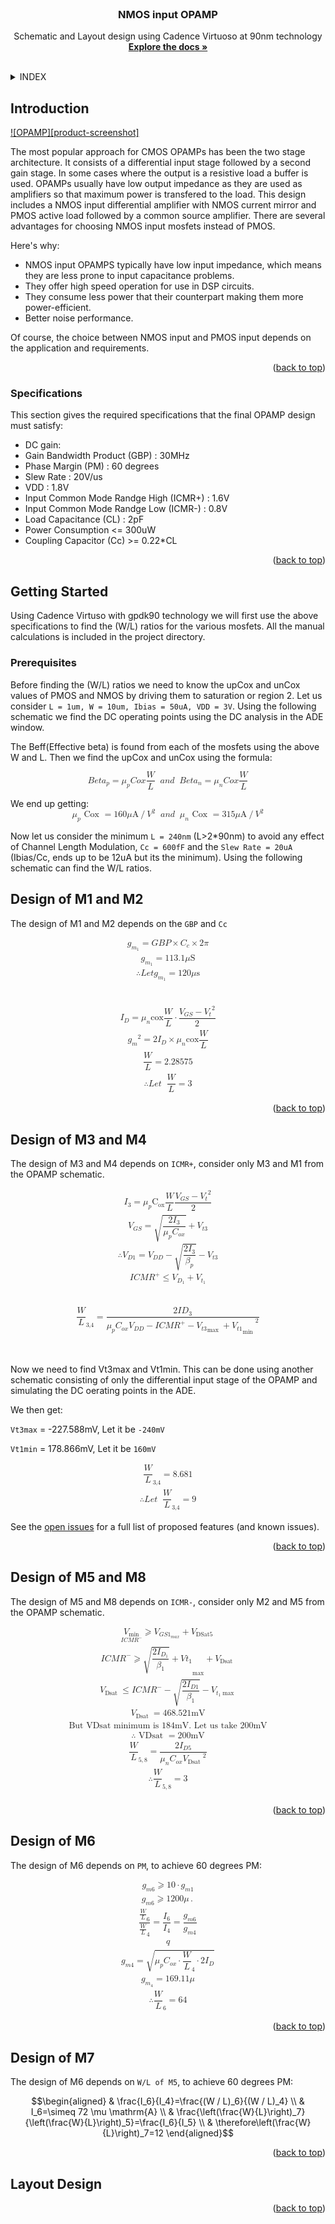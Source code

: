 
<!-- PROJECT LOGO -->
<br />
<div align="center">

  <h3 align="center">NMOS input OPAMP</h3>

  <p align="center">
    Schematic and Layout design using Cadence Virtuoso at 90nm technology
    <br />
    <a href="https://github.com/Devashrutha/NMOS-Input-OPAMP/tree/main"><strong>Explore the docs »</strong></a>
    <br />
    <br />
  </p>
</div>



<!-- TABLE OF CONTENTS -->
<details>
  <summary>INDEX</summary>
  <ol>
    <li>
      <a href="#Introduction">Introduction</a>
      <ul>
        <li><a href="#requirements">Specifications</a></li>
      </ul>
    </li>
    <li>
      <a href="#getting-started">Getting Started</a>
      <ul>
        <li><a href="#prerequisites">Prerequisites</a></li>
      </ul>
    </li>
    <li><a href="#Design of M1 and M2">Design of M1 and M2</a></li>
    <li><a href="#Design of M3 and M4">Design of M3 and M4</a></li>
    <li><a href="#Design of M5 and M8">Design of M5 and M8</a></li>
    <li><a href="#Design of M6">Design of M6</a></li>
    <li><a href="#Design of M7">Design of M7</a></li>
    <li><a href="Layout Design">Layout Design</a></li>
  </ol>
</details>



<!-- ABOUT THE PROJECT -->
## Introduction

[![OPAMP][product-screenshot]](https://upload.wikimedia.org/wikipedia/commons/9/97/Op-amp_symbol.svg)

The most popular approach for CMOS OPAMPs has been the two stage architecture. It consists of a differential input stage followed by a second gain stage. In some cases where the output is a resistive load a buffer is used. OPAMPs usually have low output impedance as they are used as amplifiers so that maximum power is transfered to the load. This design includes a NMOS input differential amplifier with NMOS current mirror and PMOS active load followed by a common source amplifier. There are several advantages for choosing NMOS input mosfets instead of PMOS. 

Here's why:
* NMOS input OPAMPS typically have low input impedance, which means they are less prone to input capacitance problems.
* They offer high speed operation for use in DSP circuits.
* They consume less power that their counterpart making them more power-efficient.
* Better noise performance.

Of course, the choice between NMOS input and PMOS input depends on the application and requirements.


<p align="right">(<a href="#readme-top">back to top</a>)</p>



### Specifications

This section gives the required specifications that the final OPAMP design must satisfy:

* DC gain:
* Gain Bandwidth Product (GBP) : 30MHz
* Phase Margin (PM) : 60 degrees
* Slew Rate : 20V/us
* VDD : 1.8V
* Input Common Mode Randge High (ICMR+) : 1.6V
* Input Common Mode Randge Low (ICMR-) : 0.8V
* Load Capacitance (CL) : 2pF
* Power Consumption <= 300uW
* Coupling Capacitor (Cc) >= 0.22*CL



<p align="right">(<a href="#readme-top">back to top</a>)</p>



<!-- GETTING STARTED -->
## Getting Started

Using Cadence Virtuso with gpdk90 technology we will first use the above specifications to find the (W/L) ratios for the various mosfets. All the manual calculations is included in the project directory.

### Prerequisites

Before finding the (W/L) ratios we need to know the upCox and unCox values of PMOS and NMOS by driving them to saturation or region 2. Let us consider ```L = 1um, W = 10um, Ibias = 50uA, VDD = 3V```. Using the following schematic we find the DC operating points using the DC analysis in the ADE window.

The Beff(Effective beta) is found from each of the mosfets using the above W and L. Then we find the upCox and unCox using the formula: 

<math xmlns="http://www.w3.org/1998/Math/MathML" display="block">
  <mi>B</mi>
  <mi>e</mi>
  <mi>t</mi>
  <msub>
    <mi>a</mi>
    <mi>p</mi>
  </msub>
  <mo>=</mo>
  <msub>
    <mi>μ</mi>
    <mi>p</mi>
  </msub>
  <mtext></mtext>
  <mrow>
    <mi>C</mi>
    <mi>o</mi>
    <mi>x</mi>
  </mrow>
  <mfenced open="(" close=")" separators="|">
    <mrow>
      <mfrac>
        <mi>W</mi>
        <mi>L</mi>
      </mfrac>  
    </mrow> 
  </mfenced>
  <mtext></mtext>
  <mo></mo>
  <mi>a</mi>
  <mi>n</mi>
  <mi>d</mi>
  <mo></mo>
  <mtext></mtext>
  <mi>B</mi>
  <mi>e</mi>
  <mi>t</mi>
  <msub>
    <mi>a</mi>
    <mi>n</mi>
  </msub>
  <mo>=</mo>
  <msub>
    <mi>μ</mi>
    <mi>n</mi>
  </msub>
  <mtext></mtext>
  <mrow>
    <mi>C</mi>
    <mi>o</mi>
    <mi>x</mi>
  </mrow>
  <mfenced open="(" close=")" separators="|">
    <mrow>
      <mfrac>
        <mi>W</mi>
        <mi>L</mi>
      </mfrac>  
    </mrow>  
  </mfenced>
</math>

We end up getting: 
<math xmlns="http://www.w3.org/1998/Math/MathML" display="block">
  <msub>
    <mi>μ</mi>
    <mi>p</mi>
  </msub>
  <mtext>&#xA0;Cox&#xA0;</mtext>
  <mo>=</mo>
  <mn>160</mn>
  <mi>μ</mi>
  <mrow>
    <mi mathvariant="normal">A</mi>
  </mrow>
  <mrow>
    <mo>/</mo>
  </mrow>
  <msup>
    <mi>V</mi>
    <mn>2</mn>
  </msup>
  <mo></mo>
  <mi>a</mi>
  <mi>n</mi>
  <mi>d</mi>
  <mo></mo>
  <msub>
    <mi>μ</mi>
    <mi>n</mi>
  </msub>
  <mtext>&#xA0;Cox&#xA0;</mtext>
  <mo>=</mo>
  <mn>315</mn>
  <mi>μ</mi>
  <mrow>
    <mi mathvariant="normal">A</mi>
  </mrow>
  <mrow>
    <mo>/</mo>
  </mrow>
  <msup>
    <mi>V</mi>
    <mn>2</mn>
  </msup>
</math>

Now let us consider the minimum ```L = 240nm``` (L>2*90nm) to avoid any effect of Channel Length Modulation, ```Cc = 600fF``` and the ```Slew Rate = 20uA``` (Ibias/Cc, ends up to be 12uA but its the minimum). Using the following schematic can find the W/L ratios.

<!-- USAGE EXAMPLES -->
## Design of M1 and M2

The design of M1 and M2 depends on the ```GBP``` and ```Cc```

<math xmlns="http://www.w3.org/1998/Math/MathML" display="block">
  <mtable displaystyle="true" columnalign="right left right left right left right left right left right left" columnspacing="0em 2em 0em 2em 0em 2em 0em 2em 0em 2em 0em" rowspacing="3pt">
    <mtr>
      <mtd>
        <mrow>
          <mrow>
            <maligngroup/>
            <msub>
              <mi>g</mi>
              <mrow>
                <msub>
                  <mi>m</mi>
                  <mn>1</mn>
                </msub>
              </mrow>
            </msub>
          </mrow>
          <mrow>
            <maligngroup/>
            <mi></mi>
            <mo>=</mo>
            <mi>G</mi>
            <mi>B</mi>
            <mi>P</mi>
            <mo>×</mo>
            <msub>
              <mi>C</mi>
              <mi>c</mi>
            </msub>
            <mo>×</mo>
            <mn>2</mn>
            <mi>π</mi>
          </mrow>
        </mrow>
      </mtd>
    </mtr>
    <mtr>
      <mtd>
        <mrow>
          <mrow>
            <maligngroup/>
            <msub>
              <mi>g</mi>
              <mrow>
                <msub>
                  <mi>m</mi>
                  <mn>1</mn>
                </msub>
              </mrow>
            </msub>
          </mrow>
          <mrow>
            <maligngroup/>
            <mi></mi>
            <mo>=</mo>
            <mn>113.1</mn>
            <mi>μ</mi>
            <mrow>
              <mi mathvariant="normal">S</mi>
            </mrow>
          </mrow>
        </mrow>
      </mtd>
    </mtr>
    <mtr>
      <mtd>
        <mrow>
          <mrow>
            <maligngroup/>
            <mo>∴</mo>
            <mi>L</mi>
            <mi>e</mi>
            <mi>t</mi>
            <mtext></mtext>
            <msub>
              <mi>g</mi>
              <mrow>
                <msub>
                  <mi>m</mi>
                  <mn>1</mn>
                </msub>
              </mrow>
            </msub>
          </mrow>
          <mrow>
            <maligngroup/>
            <mi></mi>
            <mo>=</mo>
            <mn>120</mn>
            <mi>μ</mi>
            <mrow>
              <mi mathvariant="normal">s</mi>
            </mrow>
          </mrow>
        </mrow>
      </mtd>
    </mtr>
  </mtable>
</math>
<br/><br/>
<math xmlns="http://www.w3.org/1998/Math/MathML" display="block">
  <mtable displaystyle="true" columnalign="right left right left right left right left right left right left" columnspacing="0em 2em 0em 2em 0em 2em 0em 2em 0em 2em 0em" rowspacing="3pt">
    <mtr>
      <mtd>
        <mrow>
            <maligngroup/>
            <msub>
              <mi>I</mi>
              <mi>D</mi>
            </msub>
            <mo>=</mo>
            <msub>
              <mi>μ</mi>
              <mi>n</mi>
            </msub>
            <mi>cox</mi>
            <mo data-mjx-texclass="NONE">⁡</mo>
            <mfenced open="(" close=")" separators="|">
              <mrow>
                <mfrac>
                  <mi>W</mi>
                  <mi>L</mi>
                </mfrac>            
              </mrow>            
            </mfenced>
            <mo>⋅</mo>
            <mfrac>
              <msup>
                <mfenced open="(" close=")" separators="|">
                  <mrow>
                    <msub>
                      <mi>V</mi>
                      <mrow>
                        <mi>G</mi>
                        <mi>S</mi>
                      </mrow>
                    </msub>                
                    <mo>−</mo>                
                    <msub>
                      <mi>V</mi>
                      <mi>t</mi>
                    </msub>                
                  </mrow>                
                </mfenced>
                <mn>2</mn>
              </msup>
              <mn>2</mn>
            </mfrac>
        </mrow>
      </mtd>
    </mtr>
  </mtable>
</math>

<math xmlns="http://www.w3.org/1998/Math/MathML" display="block">
  <mtable displaystyle="true" columnalign="right left right left right left right left right left right left" columnspacing="0em 2em 0em 2em 0em 2em 0em 2em 0em 2em 0em" rowspacing="3pt">
    <mtr>
      <mtd>
        <mrow>
            <maligngroup/>
            <msup>
              <mrow>
                <msub>
                  <mi>g</mi>
                  <mi>m</mi>
                </msub>
              </mrow>
              <mn>2</mn>
            </msup>
            <mo>=</mo>
            <mn>2</mn>
            <msub>
              <mi>I</mi>
              <mi>D</mi>
            </msub>
            <mo>×</mo>
            <msub>
              <mi>μ</mi>
              <mi>n</mi>
            </msub>
            <mi>cox</mi>
            <mo data-mjx-texclass="NONE">⁡</mo>
            <mfenced open="(" close=")" separators="|">
              <mrow>
                <mfrac>
                  <mi>W</mi>
                  <mi>L</mi>
                </mfrac>            
              </mrow>            
            </mfenced>
        </mrow>
      </mtd>
    </mtr>
    <mtr>
      <mtd>
        <mrow>
            <maligngroup/>
            <mfenced open="(" close=")" separators="|">
              <mrow>
                <mfrac>
                  <mi>W</mi>
                  <mi>L</mi>
                </mfrac>            
              </mrow>            
            </mfenced>
            <mo>=</mo>
            <mn>2.28575</mn>
        </mrow>
      </mtd>
    </mtr>
    <mtr>
      <mtd>
        <mrow>
            <maligngroup/>
            <mo>∴</mo>
            <mi>L</mi>
            <mi>e</mi>
            <mi>t</mi>
            <mo></mo>
            <mfenced open="(" close=")" separators="|">
              <mrow>
                <mfrac>
                  <mi>W</mi>
                  <mi>L</mi>
                </mfrac>            
              </mrow>            
            </mfenced>
            <mo>=</mo>
            <mn>3</mn>
        </mrow>
      </mtd>
    </mtr>
  </mtable>
</math>

<p align="right">(<a href="#readme-top">back to top</a>)</p>



<!-- Design of M3 and M4 -->
## Design of M3 and M4

The design of M3 and M4 depends on ```ICMR+```, consider only M3 and M1 from the OPAMP schematic.

<math xmlns="http://www.w3.org/1998/Math/MathML" display="block">
  <mtable displaystyle="true" columnalign="right left right left right left right left right left right left" columnspacing="0em 2em 0em 2em 0em 2em 0em 2em 0em 2em 0em" rowspacing="3pt">
    <mtr>
      <mtd>
        <mrow>
          <mrow>
            <maligngroup/>
          </mrow>
          <mrow>
            <maligngroup/>
            <msub>
              <mi>I</mi>
              <mn>3</mn>
            </msub>
            <mo>=</mo>
            <msub>
              <mi>μ</mi>
              <mi>p</mi>
            </msub>
            <mrow data-mjx-texclass="OP">
              <msub>
                <mi mathvariant="normal">C</mi>
                <mrow>
                  <mi mathvariant="normal">o</mi>
                  <mi mathvariant="normal">x</mi>
                </mrow>
              </msub>
            </mrow>
            <mo data-mjx-texclass="NONE">⁡</mo>
            <mfenced open="(" close=")" separators="|">
              <mrow>
                <mfrac>
                  <mi>W</mi>
                  <mi>L</mi>
                </mfrac>            
              </mrow>            
            </mfenced>
            <mfrac>
              <msup>
                <mfenced open="(" close=")" separators="|">
                  <mrow>
                    <msub>
                      <mi>V</mi>
                      <mrow>
                        <mi>G</mi>
                        <mi>S</mi>
                      </mrow>
                    </msub>                
                    <mo>−</mo>                
                    <msub>
                      <mi>V</mi>
                      <mrow>
                        <mi>t</mi>
                      </mrow>
                    </msub>                
                  </mrow>                
                </mfenced>
                <mn>2</mn>
              </msup>
              <mn>2</mn>
            </mfrac>
          </mrow>
        </mrow>
      </mtd>
    </mtr>
    <mtr>
      <mtd>
        <mrow>
          <mrow>
            <maligngroup/>
          </mrow>
          <mrow>
            <maligngroup/>
            <msub>
              <mi>V</mi>
              <mrow>
                <mi>G</mi>
                <mi>S</mi>
              </mrow>
            </msub>
            <mo>=</mo>
            <msqrt>
              <mfrac>
                <mrow>
                  <mn>2</mn>
                  <msub>
                    <mi>I</mi>
                    <mn>3</mn>
                  </msub>
                </mrow>
                <mrow>
                  <msub>
                    <mi>μ</mi>
                    <mi>p</mi>
                  </msub>
                  <msub>
                    <mi>C</mi>
                    <mrow>
                      <mi>o</mi>
                      <mi>x</mi>
                    </mrow>
                  </msub>
                </mrow>
              </mfrac>
            </msqrt>
            <mo>+</mo>
            <mfenced open="|" close="|" separators="|">
              <mrow>
                <msub>
                  <mi>V</mi>
                  <mrow>
                    <mi>t</mi>
                    <mn>3</mn>
                  </mrow>
                </msub>            
              </mrow>            
            </mfenced>
          </mrow>
        </mrow>
      </mtd>
    </mtr>
  </mtable>
</math>

<math xmlns="http://www.w3.org/1998/Math/MathML" display="block">
  <mo>∴</mo>
  <msub>
    <mi>V</mi>
    <mrow>
      <mi>D</mi>
      <mn>1</mn>
    </mrow>
  </msub>
  <mo>=</mo>
  <msub>
    <mi>V</mi>
    <mrow>
      <mi>D</mi>
      <mi>D</mi>
    </mrow>
  </msub>
  <mo>−</mo>
  <msqrt>
    <mfrac>
      <mrow>
        <mn>2</mn>
        <msub>
          <mi>I</mi>
          <mn>3</mn>
        </msub>
      </mrow>
      <msub>
        <mi>β</mi>
        <mi>p</mi>
      </msub>
    </mfrac>
  </msqrt>
  <mo>−</mo>
  <mfenced open="|" close="|" separators="|">
    <mrow>
      <msub>
        <mi>V</mi>
        <mrow>
          <mi>t</mi>
          <mn>3</mn>
        </mrow>
      </msub>  
    </mrow>  
  </mfenced>
</math>

<math xmlns="http://www.w3.org/1998/Math/MathML" display="block">
  <mtable displaystyle="true" columnalign="right left right left right left right left right left right left" columnspacing="0em 2em 0em 2em 0em 2em 0em 2em 0em 2em 0em" rowspacing="3pt">
    <mtr>
      <mtd>
        <mrow>
          <mrow>
            <maligngroup/>
            <mi>I</mi>
            <mi>C</mi>
            <mi>M</mi>
            <msup>
              <mi>R</mi>
              <mrow>
                <mo>+</mo>
              </mrow>
            </msup>
          </mrow>
          <mrow>
            <maligngroup/>
            <mi></mi>
            <mo>≤</mo>
            <msub>
              <mi>V</mi>
              <mrow>
                <msub>
                  <mi>D</mi>
                  <mn>1</mn>
                </msub>
              </mrow>
            </msub>
            <mo>+</mo>
            <msub>
              <mi>V</mi>
              <mrow>
                <msub>
                  <mi>t</mi>
                  <mn>1</mn>
                </msub>
              </mrow>
            </msub>
          </mrow>
        </mrow>
      </mtd>
    </mtr>
  </mtable>
</math>
<br></br>
<math xmlns="http://www.w3.org/1998/Math/MathML" display="block">
  <msub>
    <mfenced open="(" close=")" separators="|">
      <mrow>
        <mfrac>
          <mi>W</mi>
          <mi>L</mi>
        </mfrac>    
      </mrow>    
    </mfenced>
    <mn>3,4</mn>
  </msub>
  <mo>=</mo>
  <mfrac>
    <mrow>
      <mn>2</mn>
      <mi>I</mi>
      <msub>
        <mi>D</mi>
        <mn>3</mn>
      </msub>
    </mrow>
    <msup>
      <mfenced open="" close="]" separators="|">
        <mrow>
          <msub>
            <mi>μ</mi>
            <mi>p</mi>
          </msub>      
          <msub>
            <mi>C</mi>
            <mrow>
              <mi>o</mi>
              <mi>x</mi>
            </mrow>
          </msub>      
          <msub>
            <mfenced open="[" close="]" separators="|">
              <mrow>
                <msub>
                  <mi>V</mi>
                  <mrow>
                    <mi>D</mi>
                    <mi>D</mi>
                  </mrow>
                </msub>            
                <mo>−</mo>            
                <mi>I</mi>            
                <mi>C</mi>            
                <mi>M</mi>            
                <msup>
                  <mi>R</mi>
                  <mrow>
                    <mo>+</mo>
                  </mrow>
                </msup>            
                <mo>−</mo>            
                <msub>
                  <mfenced open="|" close="|" separators="|">
                    <mrow>
                      <msub>
                        <mi>V</mi>
                        <mrow>
                          <mi>t</mi>
                          <mn>3</mn>
                        </mrow>
                      </msub>                  
                    </mrow>                  
                  </mfenced>
                  <mrow>
                    <mtext>max&#xA0;</mtext>
                  </mrow>
                </msub>            
                <mo>+</mo>            
                <msub>
                  <mi>V</mi>
                  <mrow>
                    <mi>t</mi>
                    <mn>1</mn>
                  </mrow>
                </msub>            
              </mrow>            
            </mfenced>
            <mrow>
              <mtext>min&#xA0;</mtext>
            </mrow>
          </msub>      
        </mrow>      
      </mfenced>
      <mn>2</mn>
    </msup>
  </mfrac>
</math>
<br></br>

Now we need to find Vt3max and Vt1min. This can be done using another schematic consisting of only the differential input stage of the OPAMP and simulating the DC oerating points in the ADE.

We then get:

```Vt3max``` = -227.588mV, Let it be ```-240mV```

```Vt1min``` = 178.866mV, Let it be ```160mV```

<math xmlns="http://www.w3.org/1998/Math/MathML" display="block">
  <mtable displaystyle="true" columnalign="right left right left right left right left right left right left" columnspacing="0em 2em 0em 2em 0em 2em 0em 2em 0em 2em 0em" rowspacing="3pt">
    <mtr>
      <mtd>
        <mrow>
            <maligngroup/>
              <msub>
    <mfenced open="(" close=")" separators="|">
      <mrow>
        <mfrac>
          <mi>W</mi>
          <mi>L</mi>
        </mfrac>    
      </mrow>    
    </mfenced>
    <mn>3,4</mn>
  </msub>
            <mo>=</mo>
            <mn>8.681</mn>
        </mrow>
      </mtd>
    </mtr>
    <mtr>
      <mtd>
        <mrow>
            <maligngroup/>
            <mo>∴</mo>
            <mi>L</mi>
            <mi>e</mi>
            <mi>t</mi>
            <mo></mo>
    <msub>
    <mfenced open="(" close=")" separators="|">
      <mrow>
        <mfrac>
          <mi>W</mi>
          <mi>L</mi>
        </mfrac>    
      </mrow>    
    </mfenced>
    <mn>3,4</mn>
  </msub>
            <mo>=</mo>
            <mn>9</mn>
        </mrow>
      </mtd>
    </mtr>
  </mtable>
</math>




See the [open issues](https://github.com/othneildrew/Best-README-Template/issues) for a full list of proposed features (and known issues).

<p align="right">(<a href="#readme-top">back to top</a>)</p>

<!-- Design of M5 and M8 -->
## Design of M5 and M8

The design of M5 and M8 depends on ```ICMR-```, consider only M2 and M5 from the OPAMP schematic.

<math xmlns="http://www.w3.org/1998/Math/MathML" display="block">
  <mtable displaystyle="true" columnalign="right left right left right left right left right left right left" columnspacing="0em 2em 0em 2em 0em 2em 0em 2em 0em 2em 0em" rowspacing="3pt">
    <mtr>
      <mtd>
        <mrow>
          <mrow>
            <maligngroup/>
          </mrow>
          <mrow>
            <maligngroup/>
            <munder accent="true" accentunder="false">
              <mrow>              
                <msub>
                  <mi>V</mi>
                  <mrow>
                    <mo data-mjx-texclass="OP" movablelimits="true">min</mo>
                  </mrow>
                </msub>              
              </mrow>              
              <mfenced open="(" close=")" separators="|">
                <mrow>
                  <mi>I</mi>              
                  <mi>C</mi>              
                  <mi>M</mi>              
                  <msup>
                    <mi>R</mi>
                    <mrow>
                      <mo>−</mo>
                    </mrow>
                  </msup>              
                </mrow>              
              </mfenced>
            </munder>
            <mo>⩾</mo>
            <mrow>
              <msub>
                <mi>V</mi>
                <mrow>
                  <mi>G</mi>
                  <mi>S</mi>
                  <msub>
                    <mn>1</mn>
                    <mrow>
                      <mi>m</mi>
                      <mi>a</mi>
                      <mi>x</mi>
                    </mrow>
                  </msub>
                </mrow>
              </msub>
              <mo>+</mo>
              <msub>
                <mi>V</mi>
                <mrow>
                  <mtext>DSat5&#xA0;</mtext>
                </mrow>
              </msub>
            </mrow>
          </mrow>
        </mrow>
      </mtd>
    </mtr>
    <mtr>
      <mtd>
        <mrow>
          <mrow>
            <maligngroup/>
          </mrow>
          <mrow>
            <maligngroup/>
            <mi>I</mi>
            <mi>C</mi>
            <mi>M</mi>
            <msup>
              <mi>R</mi>
              <mrow>
                <mo>−</mo>
              </mrow>
            </msup>
            <mo>⩾</mo>
            <msub>
              <mfenced open="[" close="]" separators="|">
                <mrow>
                  <msqrt>
                    <mfrac>
                      <mrow>
                        <mn>2</mn>
                        <msub>
                          <mi>I</mi>
                          <mrow>
                            <msub>
                              <mi>D</mi>
                              <mn>1</mn>
                            </msub>
                          </mrow>
                        </msub>
                      </mrow>
                      <msub>
                        <mi>β</mi>
                        <mn>1</mn>
                      </msub>
                    </mfrac>
                  </msqrt>              
                  <mo>+</mo>              
                  <mi>V</mi>              
                  <msub>
                    <mi>t</mi>
                    <mn>1</mn>
                  </msub>              
                </mrow>              
              </mfenced>
              <mrow>
                <mo data-mjx-texclass="OP" movablelimits="true">max</mo>
              </mrow>
            </msub>
            <mo>+</mo>
            <msub>
              <mi>V</mi>
              <mrow>
                <mtext>Dsat&#xA0;</mtext>
              </mrow>
            </msub>
          </mrow>
        </mrow>
      </mtd>
    </mtr>
    <mtr>
      <mtd>
        <mrow>
          <mrow>
            <maligngroup/>
          </mrow>
          <mrow>
            <maligngroup/>
            <msub>
              <mi>V</mi>
              <mrow>
                <mtext>Dsat&#xA0;</mtext>
              </mrow>
            </msub>
            <mo>≤</mo>
            <mi>I</mi>
            <mi>C</mi>
            <mi>M</mi>
            <msup>
              <mi>R</mi>
              <mrow>
                <mo>−</mo>
              </mrow>
            </msup>
            <mo>−</mo>
            <msqrt>
              <mfrac>
                <mrow>
                  <mn>2</mn>
                  <msub>
                    <mi>I</mi>
                    <mrow>
                      <mi>D</mi>
                      <mn>1</mn>
                    </mrow>
                  </msub>
                </mrow>
                <msub>
                  <mi>β</mi>
                  <mn>1</mn>
                </msub>
              </mfrac>
            </msqrt>
            <mo>−</mo>
            <msub>
              <mi>V</mi>
              <mrow>
                <msub>
                  <mi>t</mi>
                  <mn>1</mn>
                </msub>
                <mo data-mjx-texclass="OP" movablelimits="true">max</mo>
              </mrow>
            </msub>
          </mrow>
        </mrow>
      </mtd>
    </mtr>
    <mtr>
      <mtd>
        <mrow>
          <mrow>
            <maligngroup/>
          </mrow>
          <mrow>
            <maligngroup/>
            <msub>
              <mi>V</mi>
              <mrow>
                <mtext>Dsat&#xA0;</mtext>
              </mrow>
            </msub>
            <mo>=</mo>
            <mn>468.521</mn>
            <mrow>
              <mi mathvariant="normal">m</mi>
              <mi mathvariant="normal">V</mi>
            </mrow>
          </mrow>
        </mrow>
      </mtd>
    </mtr>
    <mtr>
      <mtd>
        <mrow>
          <mrow>
            <maligngroup/>
          </mrow>
          <mrow>
            <maligngroup/>
            <mtext>But VDsat minimum is&#xA0;</mtext>
            <mn>184</mn>
            <mrow>
              <mi mathvariant="normal">m</mi>
              <mi mathvariant="normal">V</mi>
            </mrow>
            <mtext>. Let us take&#xA0;</mtext>
            <mn>200</mn>
            <mrow>
              <mi mathvariant="normal">m</mi>
              <mi mathvariant="normal">V</mi>
            </mrow>
          </mrow>
        </mrow>
      </mtd>
    </mtr>
    <mtr>
      <mtd>
        <mrow>
          <mrow>
            <maligngroup/>
          </mrow>
          <mrow>
            <maligngroup/>
            <mi></mi>
            <mo>∴</mo>
            <mtext>&#xA0;VDsat&#xA0;</mtext>
            <mo>=</mo>
            <mn>200</mn>
            <mrow>
              <mi mathvariant="normal">m</mi>
              <mi mathvariant="normal">V</mi>
            </mrow>
          </mrow>
        </mrow>
      </mtd>
    </mtr>
    <mtr>
      <mtd>
        <mrow>
          <mrow>
            <maligngroup/>
          </mrow>
          <mrow>
            <maligngroup/>
            <msub>
              <mfenced open="(" close=")" separators="|">
                <mrow>
                  <mfrac>
                    <mi>W</mi>
                    <mi>L</mi>
                  </mfrac>              
                </mrow>              
              </mfenced>
              <mrow>
                <mn>5</mn>
                <mo>,</mo>
                <mn>8</mn>
              </mrow>
            </msub>
            <mo>=</mo>
            <mfrac>
              <mrow>
                <mn>2</mn>
                <msub>
                  <mi>I</mi>
                  <mrow>
                    <mi>D</mi>
                    <mn>5</mn>
                  </mrow>
                </msub>
              </mrow>
              <mrow>
                <msub>
                  <mi>μ</mi>
                  <mi>n</mi>
                </msub>
                <msub>
                  <mi>C</mi>
                  <mrow>
                    <mi>o</mi>
                    <mi>x</mi>
                  </mrow>
                </msub>
                <msup>
                  <mfenced open="(" close=")" separators="|">
                    <mrow>
                      <msub>
                        <mi>V</mi>
                        <mrow>
                          <mtext>Dsat&#xA0;</mtext>
                        </mrow>
                      </msub>                  
                    </mrow>                  
                  </mfenced>
                  <mn>2</mn>
                </msup>
              </mrow>
            </mfrac>
          </mrow>
        </mrow>
      </mtd>
    </mtr>
    <mtr>
      <mtd>
        <mrow>
          <mrow>
            <maligngroup/>
          </mrow>
          <mrow>
            <maligngroup/>
            <mi></mi>
            <mo>∴</mo>
            <msub>
              <mfenced open="(" close=")" separators="|">
                <mrow>
                  <mfrac>
                    <mi>W</mi>
                    <mi>L</mi>
                  </mfrac>              
                </mrow>              
              </mfenced>
              <mrow>
                <mn>5</mn>
                <mo>,</mo>
                <mn>8</mn>
              </mrow>
            </msub>
            <mo>=</mo>
            <mn>3</mn>
          </mrow>
        </mrow>
      </mtd>
    </mtr>
    <mtr>
      <mtd>
        <mrow>
          <mrow>
            <maligngroup/>
          </mrow>
          <mrow>
            <maligngroup/>
          </mrow>
        </mrow>
      </mtd>
    </mtr>
  </mtable>
</math>



<p align="right">(<a href="#readme-top">back to top</a>)</p>

<!-- Design of M6 -->
## Design of M6

The design of M6 depends on ```PM```, to achieve 60 degrees PM:

<math xmlns="http://www.w3.org/1998/Math/MathML" display="block">
  <mtable displaystyle="true" columnspacing="1em" rowspacing="3pt">
    <mtr>
      <mtd>
        <msub>
          <mi>g</mi>
          <mrow>
            <mi>m</mi>
            <mn>6</mn>
          </mrow>
        </msub>
        <mo>⩾</mo>
        <mn>10</mn>
        <mo>⋅</mo>
        <msub>
          <mi>g</mi>
          <mrow>
            <mi>m</mi>
            <mn>1</mn>
          </mrow>
        </msub>
      </mtd>
    </mtr>
    <mtr>
      <mtd>
        <msub>
          <mi>g</mi>
          <mrow>
            <mi>m</mi>
            <mn>6</mn>
          </mrow>
        </msub>
        <mo>⩾</mo>
        <mn>1200</mn>
        <mi>μ</mi>
        <mo>.</mo>
      </mtd>
    </mtr>
    <mtr>
      <mtd>
        <mfrac>
          <msub>
            <mfenced open="(" close=")" separators="|">
              <mrow>
                <mfrac>
                  <mi>W</mi>
                  <mi>L</mi>
                </mfrac>            
              </mrow>            
            </mfenced>
            <mn>6</mn>
          </msub>
          <msub>
            <mfenced open="(" close=")" separators="|">
              <mrow>
                <mfrac>
                  <mi>W</mi>
                  <mi>L</mi>
                </mfrac>            
              </mrow>            
            </mfenced>
            <mn>4</mn>
          </msub>
        </mfrac>
        <mo>=</mo>
        <mfrac>
          <msub>
            <mi>I</mi>
            <mn>6</mn>
          </msub>
          <msub>
            <mi>I</mi>
            <mn>4</mn>
          </msub>
        </mfrac>
        <mo>=</mo>
        <mfrac>
          <msub>
            <mi>g</mi>
            <mrow>
              <mi>m</mi>
              <mn>6</mn>
            </mrow>
          </msub>
          <msub>
            <mi>g</mi>
            <mrow>
              <mi>m</mi>
              <mn>4</mn>
            </mrow>
          </msub>
        </mfrac>
      </mtd>
    </mtr>
    <mtr>
      <mtd>
        <mi>q</mi>
      </mtd>
    </mtr>
    <mtr>
      <mtd>
        <msub>
          <mi>g</mi>
          <mrow>
            <mi>m</mi>
            <mn>4</mn>
          </mrow>
        </msub>
        <mo>=</mo>
        <msqrt>
          <msub>
            <mi>μ</mi>
            <mi>p</mi>
          </msub>
          <msub>
            <mi>C</mi>
            <mrow>
              <mi>o</mi>
              <mi>x</mi>
            </mrow>
          </msub>
          <mo>⋅</mo>
          <msub>
            <mfenced open="(" close=")" separators="|">
              <mrow>
                <mfrac>
                  <mi>W</mi>
                  <mi>L</mi>
                </mfrac>            
              </mrow>            
            </mfenced>
            <mn>4</mn>
          </msub>
          <mo>⋅</mo>
          <mn>2</mn>
          <msub>
            <mi>I</mi>
            <mi>D</mi>
          </msub>
        </msqrt>
      </mtd>
    </mtr>
    <mtr>
      <mtd>
        <msub>
          <mi>g</mi>
          <mrow>
            <msub>
              <mi>m</mi>
              <mn>4</mn>
            </msub>
          </mrow>
        </msub>
        <mo>=</mo>
        <mn>169.11</mn>
        <mi>μ</mi>
      </mtd>
    </mtr>
    <mtr>
      <mtd>
        <mo>∴</mo>
        <msub>
          <mfenced open="(" close=")" separators="|">
            <mrow>
              <mfrac>
                <mi>W</mi>
                <mi>L</mi>
              </mfrac>          
            </mrow>          
          </mfenced>
          <mn>6</mn>
        </msub>
        <mo>=</mo>
        <mn>64</mn>
      </mtd>
    </mtr>
  </mtable>
</math>


<p align="right">(<a href="#readme-top">back to top</a>)</p>

<!-- Design of M7 -->
## Design of M7

The design of M6 depends on ```W/L of M5```, to achieve 60 degrees PM:
```math
\begin{aligned}
& \frac{I_6}{I_4}=\frac{(W / L)_6}{(W / L)_4} \\
& I_6=\simeq 72 \mu \mathrm{A} \\
& \frac{\left(\frac{W}{L}\right)_7}{\left(\frac{W}{L}\right)_5}=\frac{I_6}{I_5} \\
& \therefore\left(\frac{W}{L}\right)_7=12
\end{aligned}
```

<p align="right">(<a href="#readme-top">back to top</a>)</p>


<!-- Layout Design -->
## Layout Design


<p align="right">(<a href="#readme-top">back to top</a>)</p>




